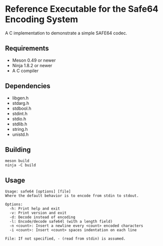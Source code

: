 Reference Executable for the Safe64 Encoding System
===================================================

A C implementation to demonstrate a simple SAFE64 codec.


Requirements
------------

  * Meson 0.49 or newer
  * Ninja 1.8.2 or newer
  * A C compiler


Dependencies
------------

 * libgen.h
 * stdarg.h
 * stdbool.h
 * stdint.h
 * stdio.h
 * stdlib.h
 * string.h
 * unistd.h


Building
--------

    meson build
    ninja -C build


Usage
-----

    Usage: safe64 [options] [file]
    Where the default behavior is to encode from stdin to stdout.

    Options:
      -h: Print help and exit
      -v: Print version and exit
      -d: Decode instead of encoding
      -l: Encode/decode safe64l (with a length field)
      -n <count>: Insert a newline every <count> encoded characters
      -i <count>: Insert <count> spaces indentation on each line

    File: If not specified, - (read from stdin) is assumed.
